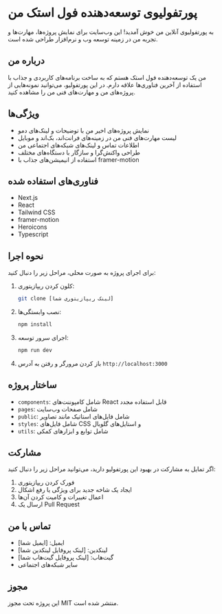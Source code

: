 # پورتفولیوی توسعه‌دهنده فول استک من

به پورتفولیوی آنلاین من خوش آمدید! این وب‌سایت برای نمایش پروژه‌ها، مهارت‌ها و تجربه من در زمینه توسعه وب و نرم‌افزار طراحی شده است.

## درباره من

من یک توسعه‌دهنده فول استک هستم که به ساخت برنامه‌های کاربردی و جذاب با استفاده از آخرین فناوری‌ها علاقه دارم. در این پورتفولیو، می‌توانید نمونه‌هایی از پروژه‌های من و مهارت‌های فنی من را مشاهده کنید.

## ویژگی‌ها

* نمایش پروژه‌های اخیر من با توضیحات و لینک‌های دمو
* لیست مهارت‌های فنی من در زمینه‌های فرانت‌اند، بک‌اند و موبایل
* اطلاعات تماس و لینک‌های شبکه‌های اجتماعی من
* طراحی واکنش‌گرا و سازگار با دستگاه‌های مختلف
* استفاده از انیمیشن‌های جذاب با framer-motion

## فناوری‌های استفاده شده

* Next.js
* React
* Tailwind CSS
* framer-motion
* Heroicons
* Typescript

## نحوه اجرا

برای اجرای پروژه به صورت محلی، مراحل زیر را دنبال کنید:

1.  کلون کردن ریپازیتوری:

    ```bash
    git clone [لینک ریپازیتوری شما]
    ```

2.  نصب وابستگی‌ها:

    ```bash
    npm install
    ```

3.  اجرای سرور توسعه:

    ```bash
    npm run dev
    ```

4.  باز کردن مرورگر و رفتن به آدرس `http://localhost:3000`

## ساختار پروژه

* `components`: شامل کامپوننت‌های React قابل استفاده مجدد
* `pages`: شامل صفحات وب‌سایت
* `public`: شامل فایل‌های استاتیک مانند تصاویر
* `styles`: شامل فایل‌های CSS و استایل‌های گلوبال
* `utils`: شامل توابع و ابزارهای کمکی

## مشارکت

اگر تمایل به مشارکت در بهبود این پورتفولیو دارید، می‌توانید مراحل زیر را دنبال کنید:

1.  فورک کردن ریپازیتوری
2.  ایجاد یک شاخه جدید برای ویژگی یا رفع اشکال
3.  اعمال تغییرات و کامیت کردن آن‌ها
4.  ارسال یک Pull Request

## تماس با من

* ایمیل: [ایمیل شما]
* لینکدین: [لینک پروفایل لینکدین شما]
* گیت‌هاب: [لینک پروفایل گیت‌هاب شما]
* سایر شبکه‌های اجتماعی

## مجوز

این پروژه تحت مجوز MIT منتشر شده است.